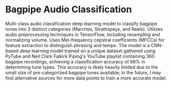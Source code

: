 # Bagpipe Audio Classification
Multi-class audio classification deep learning model to classify bagpipe tunes into 3 distinct categories (Marches, Strathspeys, and Reels). Utilizes audio preprocessing techniques in TensorFlow, including resampling and normalizing volume. Uses Mel-frequency cepstral coefficients (MFCCs) for feature extraction to distinguish phrasing and tempo. The model is a CNN-based deep learning model trained on a unique dataset gathered using PyTube and Neil Clark Falkirk Piping's YouTube playlist containing 360 bagpipe recordings, achieving a classification accuracy of 68% in determining tune types. This accuracy is likely heavily limited due to the small size of pre-categorized bagpipe tunes available; in the future, I may find alternative sources for more data points to train a more accurate model.
